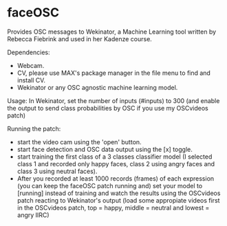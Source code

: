 # faceOSC

Provides OSC messages to Wekinator, a Machine Learning tool written by Rebecca Fiebrink and used in her Kadenze course.

Dependencies:
- Webcam.
- CV, please use MAX's package manager in the file menu to find and install CV.
- Wekinator or any OSC agnostic machine learning model.

Usage:
In Wekinator, set the number of inputs (#inputs) to 300 (and enable the output to send class probabilities by OSC if you use my OSCvideos patch)

Running the patch:
- start the video cam using the 'open' button.
- start face detection and OSC data output using the [x] toggle.
- start training the first class of a 3 classes classifier model (I selected class 1 and recorded only happy faces, class 2 using angry faces and class 3 using neutral faces). 
- After you recorded at least 1000 records (frames) of each expression (you can keep the faceOSC patch running and) set your model to [running] instead of training and watch the results using the OSCvideos patch reacting to Wekinator's output (load some appropiate videos first in the OSCvideos patch, top = happy, middle = neutral and lowest = angry IIRC)


